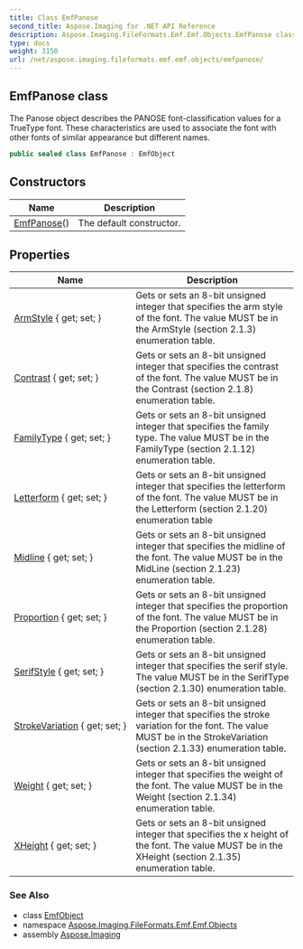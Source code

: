 ```yaml
---
title: Class EmfPanose
second_title: Aspose.Imaging for .NET API Reference
description: Aspose.Imaging.FileFormats.Emf.Emf.Objects.EmfPanose class. The Panose object describes the PANOSE fontclassification values for a TrueType font. These characteristics are used to associate the font with other fonts of similar appearance but different names
type: docs
weight: 3150
url: /net/aspose.imaging.fileformats.emf.emf.objects/emfpanose/
---
```

## EmfPanose class

The Panose object describes the PANOSE font-classification values for a TrueType font. These characteristics are used to associate the font with other fonts of similar appearance but different names.

```csharp
public sealed class EmfPanose : EmfObject
```

## Constructors

| Name | Description |
| --- | --- |
| [EmfPanose](emfpanose/)() | The default constructor. |

## Properties

| Name | Description |
| --- | --- |
| [ArmStyle](../../aspose.imaging.fileformats.emf.emf.objects/emfpanose/armstyle/) { get; set; } | Gets or sets an 8-bit unsigned integer that specifies the arm style of the font. The value MUST be in the ArmStyle (section 2.1.3) enumeration table. |
| [Contrast](../../aspose.imaging.fileformats.emf.emf.objects/emfpanose/contrast/) { get; set; } | Gets or sets an 8-bit unsigned integer that specifies the contrast of the font. The value MUST be in the Contrast (section 2.1.8) enumeration table. |
| [FamilyType](../../aspose.imaging.fileformats.emf.emf.objects/emfpanose/familytype/) { get; set; } | Gets or sets an 8-bit unsigned integer that specifies the family type. The value MUST be in the FamilyType (section 2.1.12) enumeration table. |
| [Letterform](../../aspose.imaging.fileformats.emf.emf.objects/emfpanose/letterform/) { get; set; } | Gets or sets an 8-bit unsigned integer that specifies the letterform of the font. The value MUST be in the Letterform (section 2.1.20) enumeration table |
| [Midline](../../aspose.imaging.fileformats.emf.emf.objects/emfpanose/midline/) { get; set; } | Gets or sets an 8-bit unsigned integer that specifies the midline of the font. The value MUST be in the MidLine (section 2.1.23) enumeration table. |
| [Proportion](../../aspose.imaging.fileformats.emf.emf.objects/emfpanose/proportion/) { get; set; } | Gets or sets an 8-bit unsigned integer that specifies the proportion of the font. The value MUST be in the Proportion (section 2.1.28) enumeration table. |
| [SerifStyle](../../aspose.imaging.fileformats.emf.emf.objects/emfpanose/serifstyle/) { get; set; } | Gets or sets an 8-bit unsigned integer that specifies the serif style. The value MUST be in the SerifType (section 2.1.30) enumeration table. |
| [StrokeVariation](../../aspose.imaging.fileformats.emf.emf.objects/emfpanose/strokevariation/) { get; set; } | Gets or sets an 8-bit unsigned integer that specifies the stroke variation for the font. The value MUST be in the StrokeVariation (section 2.1.33) enumeration table. |
| [Weight](../../aspose.imaging.fileformats.emf.emf.objects/emfpanose/weight/) { get; set; } | Gets or sets an 8-bit unsigned integer that specifies the weight of the font. The value MUST be in the Weight (section 2.1.34) enumeration table. |
| [XHeight](../../aspose.imaging.fileformats.emf.emf.objects/emfpanose/xheight/) { get; set; } | Gets or sets an 8-bit unsigned integer that specifies the x height of the font. The value MUST be in the XHeight (section 2.1.35) enumeration table. |

### See Also

* class [EmfObject](../emfobject/)
* namespace [Aspose.Imaging.FileFormats.Emf.Emf.Objects](../../aspose.imaging.fileformats.emf.emf.objects/)
* assembly [Aspose.Imaging](../../)


